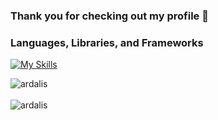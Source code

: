 ### Thank you for checking out my profile 👋

### Languages, Libraries, and Frameworks

[![My Skills](https://skillicons.dev/icons?i=cs,dotnet,typescript,javascript,nodejs,react,postgres,html,css,express,webpack,jenkins&theme=light)](https://skillicons.dev)

<div>
  <img align="center" src="https://github-readme-stats.vercel.app/api?username=tmarndt1&show_icons=true&theme=dark" alt="ardalis" />
<div/>
<br />
  
<div>
  <img align="center" src="https://github-readme-stats.vercel.app/api/top-langs/?username=tmarndt1&layout=compact&hide=html&theme=dark" alt="ardalis" />
<div/>
<br />
  
<!--
**Tmarndt1/Tmarndt1** is a ✨ _special_ ✨ repository because its `README.md` (this file) appears on your GitHub profile.

Here are some ideas to get you started:

- 🔭 I’m currently working on ...
- 🌱 I’m currently learning ...
- 👯 I’m looking to collaborate on ...
- 🤔 I’m looking for help with ...
- 💬 Ask me about ...
- 📫 How to reach me: ...
- 😄 Pronouns: ...
- ⚡ Fun fact: ...
-->
